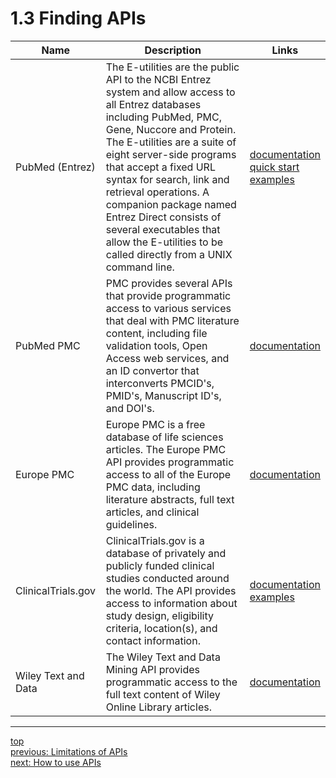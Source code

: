 # 1.3 Finding APIs


| Name                | Description                                                                                                                                                                                                                                                                                                                                                                                                                                    | Links                                                                                                                                                                               |
|---------------------|------------------------------------------------------------------------------------------------------------------------------------------------------------------------------------------------------------------------------------------------------------------------------------------------------------------------------------------------------------------------------------------------------------------------------------------------|-------------------------------------------------------------------------------------------------------------------------------------------------------------------------------------|
| PubMed (Entrez)     | The E-utilities are the public API to the NCBI Entrez system and allow access to all Entrez databases including PubMed, PMC, Gene, Nuccore and Protein. The E-utilities are a suite of eight server-side programs that accept a fixed URL syntax for search, link and retrieval operations. A companion package named Entrez Direct consists of several executables that allow the E-utilities to be called directly from a UNIX command line. | [documentation](https://eutils.ncbi.nlm.nih.gov/)<br/>[quick start](https://www.ncbi.nlm.nih.gov/books/NBK25500/)<br/>[examples](https://www.ncbi.nlm.nih.gov/books/NBK25498/)<br/> |
| PubMed PMC          | PMC provides several APIs that provide programmatic access to various services that deal with PMC literature content, including file validation tools, Open Access web services, and an ID convertor that interconverts PMCID's, PMID's, Manuscript ID's, and DOI's.                                                                                                                                                                           | [documentation](https://www.ncbi.nlm.nih.gov/pmc/tools/developers/)                                                                                                                 |
| Europe PMC          | Europe PMC is a free database of life sciences articles. The Europe PMC API provides programmatic access to all of the Europe PMC data, including literature abstracts, full text articles, and clinical guidelines.                                                                                                                                                                                                                           | [documentation](https://europepmc.org/RestfulWebService)                                                                                                                            |
| ClinicalTrials.gov  | ClinicalTrials.gov is a database of privately and publicly funded clinical studies conducted around the world. The API provides access to information about study design, eligibility criteria, location(s), and contact information.                                                                                                                                                                                                          | [documentation](https://clinicaltrials.gov/api/)<br/>[examples](https://classic.clinicaltrials.gov/api/gui/home#interactiveDemos)<br/>                                              |
| Wiley Text and Data | The Wiley Text and Data Mining API provides programmatic access to the full text content of Wiley Online Library articles.                                                                                                                                                                                                                                                                                                                     | [documentation](https://onlinelibrary.wiley.com/library-info/resources/text-and-datamining)                                                                                         |


---
[top](../README.md)<br/>
[previous: Limitations of APIs](1-2-limitations-of-apis.md)<br/>
[next: How to use APIs](../2-how/2-1-data-formats.md)<br/>